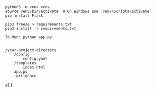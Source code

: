     python3 -m venv venv
    source venv/bin/activate  # On Windows use `venv\Scripts\activate`
    pip install Flask

    pip3 freeze > requirements.txt
    pip3 install -r requirements.txt

    To Run: python app.py


    /your-project-directory
        /config
            config.yaml
        /templates
            index.html
        app.py
        .gitignore

v1.1 
